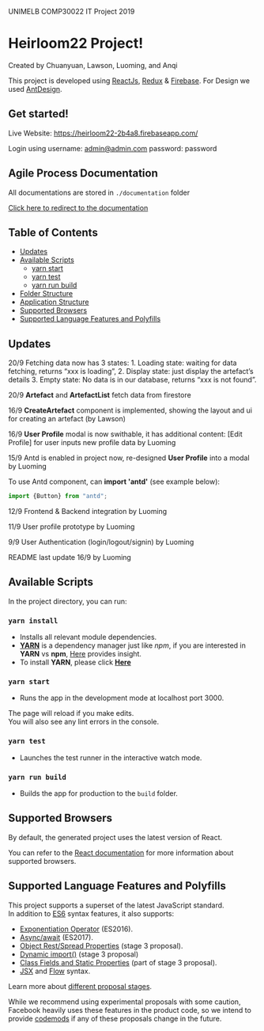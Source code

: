 UNIMELB COMP30022 IT Project 2019

# Heirloom22 Project!

Created by Chuanyuan, Lawson, Luoming, and Anqi

This project is developed using [ReactJs](https://reactjs.org/), [Redux](https://redux.js.org/) & [Firebase](https://firebase.google.com). For Design we used [AntDesign](https://ant.design).

## Get started!

Live Website:
https://heirloom22-2b4a8.firebaseapp.com/

Login using
username: admin@admin.com
password: password

## Agile Process Documentation

All documentations are stored in `./documentation` folder

[Click here to redirect to the documentation](./documentation/README.md)

## Table of Contents

-  [Updates](#updates)
-  [Available Scripts](#available-scripts)
   -  [yarn start](#yarn-start)
   -  [yarn test](#yarn-test)
   -  [yarn run build](#yarn-run-build)
-  [Folder Structure](#folder-structure)
-  [Application Structure](#Application-structure)
-  [Supported Browsers](#supported-browsers)
-  [Supported Language Features and Polyfills](#supported-language-features-and-polyfills)

## Updates

20/9 Fetching data now has 3 states: 1. Loading state: waiting for data fetching, returns “xxx is loading”, 2. Display state: just display the artefact’s details 3. Empty state: No data is in our database, returns “xxx is not found”.

20/9 **Artefact** and **ArtefactList** fetch data from firestore

16/9 **CreateArtefact** component is implemented, showing the layout and ui for creating an artefact (by Lawson)

16/9 **User Profile** modal is now swithable, it has additional content: [Edit Profile] for user inputs new profile data by Luoming

15/9 Antd is enabled in project now, re-designed **User Profile** into a modal by Luoming

To use Antd component, can **import 'antd'** (see example below):

```javascript
import {Button} from "antd";
```

12/9 Frontend & Backend integration by Luoming

11/9 User profile prototype by Luoming

9/9 User Authentication (login/logout/signin) by Luoming

README last update 16/9 by Luoming

## Available Scripts

In the project directory, you can run:

### `yarn install`

-  Installs all relevant module dependencies.
-  [**YARN**](https://yarnpkg.com/lang/en/) is a dependency manager just like _npm_, if you are interested in **YARN** vs **npm**, [Here](https://www.sitepoint.com/yarn-vs-npm/) provides insight.
-  To install **YARN**, please click [**Here**](https://yarnpkg.com/lang/en/docs/install/#mac-stable)

### `yarn start`

-  Runs the app in the development mode at localhost port 3000.

The page will reload if you make edits.<br>
You will also see any lint errors in the console.

### `yarn test`

-  Launches the test runner in the interactive watch mode.<br>

### `yarn run build`

-  Builds the app for production to the `build` folder.

## Supported Browsers

By default, the generated project uses the latest version of React.

You can refer to the [React documentation](https://reactjs.org/docs/react-dom.html#browser-support) for more information about supported browsers.

## Supported Language Features and Polyfills

This project supports a superset of the latest JavaScript standard.<br>
In addition to [ES6](https://github.com/lukehoban/es6features) syntax features, it also supports:

-  [Exponentiation Operator](https://github.com/rwaldron/exponentiation-operator) (ES2016).
-  [Async/await](https://github.com/tc39/ecmascript-asyncawait) (ES2017).
-  [Object Rest/Spread Properties](https://github.com/sebmarkbage/ecmascript-rest-spread) (stage 3 proposal).
-  [Dynamic import()](https://github.com/tc39/proposal-dynamic-import) (stage 3 proposal)
-  [Class Fields and Static Properties](https://github.com/tc39/proposal-class-public-fields) (part of stage 3 proposal).
-  [JSX](https://facebook.github.io/react/docs/introducing-jsx.html) and [Flow](https://flowtype.org/) syntax.

Learn more about [different proposal stages](https://babeljs.io/docs/plugins/#presets-stage-x-experimental-presets-).

While we recommend using experimental proposals with some caution, Facebook heavily uses these features in the product code, so we intend to provide [codemods](https://medium.com/@cpojer/effective-javascript-codemods-5a6686bb46fb) if any of these proposals change in the future.
